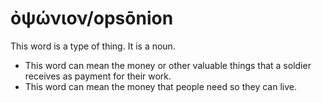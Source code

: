 # ὀψώνιον/opsōnion
This word is a type of thing. It is a noun.
* This word can mean the money or other valuable things that a soldier receives as payment for their work.
* This word can mean the money that people need so they can live.
